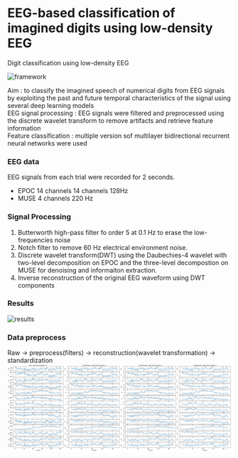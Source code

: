 # EEG-based classification of imagined digits using low-density EEG
Digit classification using low-density EEG

![framework](https://github.com/user-attachments/assets/67ebcabd-4574-4d10-aeb4-e97151581142)


Aim : to classify the imagined speech of numerical digits from EEG signals by exploiting the past and future temporal characteristics of the signal using several deep learning models  
EEG signal processing : EEG signals were filtered and preprocessed using the discrete wavelet transform to remove artifacts and retrieve feature information  
Feature classification : multiple version sof multilayer bidirectional recurrent neural networks were used

### EEG data
EEG signals from each trial were recorded for 2 seconds. 
- EPOC 14 channels 14 channels 128Hz
- MUSE 4 channels 220 Hz

### Signal Processing
1. Butterworth high-pass filter fo order 5 at 0.1 Hz to erase the low-frequencies noise
1. Notch filter to remove 60 Hz electrical environment noise.
1. Discrete wavelet transform(DWT) using the Daubechies-4 wavelet with two-level decomposition on EPOC and the three-level decompostion on MUSE for denoising and informaiton extraction. 
1. Inverse reconstruction of the original EEG waveform using DWT components

### Results 
![results](https://github.com/user-attachments/assets/4e9681a4-3567-4a79-81b3-cc0d7d1e24e6)


### Data preprocess
Raw -> preprocess(filters) -> reconstruction(wavelet transformation) -> standardization
![raw](plot/3_plot.png)

